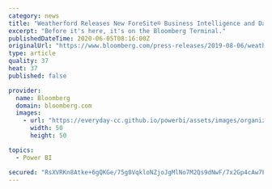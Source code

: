 ```yaml
---
category: news
title: "Weatherford Releases New ForeSite® Business Intelligence and Data Visualization Powered by Microsoft® Power BI"
excerpt: "Before it's here, it's on the Bloomberg Terminal."
publishedDateTime: 2020-06-05T08:16:00Z
originalUrl: "https://www.bloomberg.com/press-releases/2019-08-06/weatherford-releases-new-foresite-business-intelligence-and-data-visualization-powered-by-microsoft-power-bi"
type: article
quality: 37
heat: 37
published: false

provider:
  name: Bloomberg
  domain: bloomberg.com
  images:
    - url: "https://everyday-cc.github.io/powerbi/assets/images/organizations/bloomberg.com-50x50.jpg"
      width: 50
      height: 50

topics:
  - Power BI

secured: "RsXVRKn8Atke+6gQKGe/75g0VqkloNZjoJgMlNo7M2Qs9dNwF/7x2Gp4cAw7FTrBTR1WrfVZy/SkTTGWaBcf/oCfmQFCusk+w3lDFNonWNrTbY9W40KBZ9045wOAukjmVMKrwpg/XTL8Mx7Pe5QjnZgf+8jzhfGVFGAfxY4cm1pfLReWzYyd0KD4I5i/qY30r+UiohDrcoDkkGT4MJdH3aSlrwm+Z2EbmdP/cQwLfdQJo6fqGuG7BE5DrDmyN4cdXTRnklTqv+UQzPaNxNIHO9rgkMUW2PwO3AQsHq9MqfBbEmS1h8v5lDzMOPWSf67gCdB5+7Ad3fOJ2w0rp0z/NQ==;nPN7KnbQH1qQpx6dIkfQxA=="
---
```


